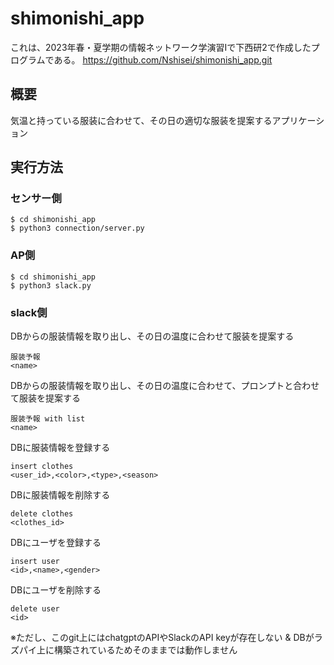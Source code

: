 # shimonishi_app
これは、2023年春・夏学期の情報ネットワーク学演習Iで下西研2で作成したプログラムである。
https://github.com/Nshisei/shimonishi_app.git

## 概要
気温と持っている服装に合わせて、その日の適切な服装を提案するアプリケーション

## 実行方法
### センサー側
```
$ cd shimonishi_app
$ python3 connection/server.py
```
### AP側
```
$ cd shimonishi_app
$ python3 slack.py
```
### slack側
DBから<name>の服装情報を取り出し、その日の温度に合わせて服装を提案する
```
服装予報
<name>
```
DBから<name>の服装情報を取り出し、その日の温度に合わせて、プロンプトと合わせて服装を提案する
```
服装予報 with list
<name>
```
DBに服装情報を登録する
```
insert clothes
<user_id>,<color>,<type>,<season>
```
DBに服装情報を削除する
```
delete clothes
<clothes_id>
```
DBにユーザを登録する
```
insert user
<id>,<name>,<gender>
```
DBにユーザを削除する
```
delete user
<id>
```

※ただし、このgit上にはchatgptのAPIやSlackのAPI keyが存在しない & DBがラズパイ上に構築されているためそのままでは動作しません

